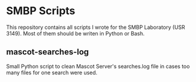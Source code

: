 # SMBP Scripts

This repository contains all scripts I wrote for the SMBP Laboratory (USR 3149). Most of them should be writen in Python or Bash.

## mascot-searches-log

Small Python script to clean Mascot Server's searches.log file in cases too many files for one search were used.
